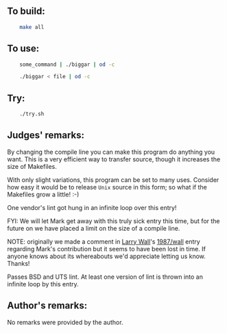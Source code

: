 ## To build:

```sh
    make all
```


## To use:

```sh
    some_command | ./biggar | od -c

    ./biggar < file | od -c
```


## Try:

```sh
    ./try.sh
```


## Judges' remarks:

By changing the compile line you can make this program do anything you
want. This is a very efficient way to transfer source, though it
increases the size of Makefiles.

With only slight variations, this program can be set to many uses.
Consider how easy it would be to release `Unix` source in this form;
so what if the Makefiles grow a little!  :-)

One vendor's lint got hung in an infinite loop over this entry!

FYI:  We will let Mark get away with this truly sick entry this time, but
for the future on we have placed a limit on the size of a compile line.

NOTE: originally we made a comment in [Larry Wall](../../authors.html#Larry_Wall)'s
[1987/wall](../wall/index.html) entry regarding Mark's contribution but it seems to have
been lost in time. If anyone knows about its whereabouts we'd appreciate letting
us know. Thanks!

Passes BSD and UTS lint.  At least one version of lint is thrown into
an infinite loop by this entry.


## Author's remarks:

No remarks were provided by the author.


<!--

    Copyright © 1984-2024 by Landon Curt Noll. All Rights Reserved.

    You are free to share and adapt this file under the terms of this license:

	Creative Commons Attribution-ShareAlike 4.0 International (CC BY-SA 4.0)

    For more information, see:

	https://creativecommons.org/licenses/by-sa/4.0/

-->
